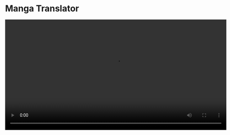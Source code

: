 # Manga Translator
<video src="assets/Comic Buddy PennApps 2025.mp4" controls width="720" poster="" />

This repository contains a minimal Chrome extension and a FastAPI backend that work together to translate manga pages. The extension discovers large images on the active tab, sends them to the backend for OCR + translation, and overlays English text bubbles back on the page. Made in 36 hours at PennApps 2025.

## Repository layout

```
.
├── extension/        # Manifest V3 Chrome extension source
│   ├── manifest.json
│   ├── content.js
│   └── sw.js
└── server/           # FastAPI backend that calls OCR + translation helpers
    ├── __init__.py
    ├── main.py
    ├── ocr.py
    ├── grouping.py
    └── translate.py
```

## Backend setup

1. Create a virtual environment and install dependencies:

   ```bash
   python -m venv .venv
   source .venv/bin/activate
   pip install -r requirements.txt
   ```

2. (Optional) Configure external services:

   * **Google Cloud Vision** – install `google-cloud-vision` and provide credentials via `GOOGLE_APPLICATION_CREDENTIALS`.
   * **Cerebras** – install `cerebras-cloud-sdk` and export `CEREBRAS_API_KEY`.
   * **Gemini** – set `TRANSLATOR_PROVIDER=gemini`, install `requests` (included), and export `GEMINI_API_KEY` (optional `GEMINI_MODEL`).
    * **SciPy** – install `scipy` to use the KDTree implementation for grouping.

### Choosing a translation backend

`TRANSLATOR_PROVIDER` controls which API batches are sent to. It defaults to `cerebras`, which requires `CEREBRAS_API_KEY`. Set `TRANSLATOR_PROVIDER=gemini` to call Google’s Generative Language API with `GEMINI_API_KEY` (and optionally override `GEMINI_MODEL`). If the selected provider is unavailable, the server logs a warning and falls back to echoing the Korean text so the extension still renders overlays.

3. Run the API locally:

   ```bash
   uvicorn server.main:app --reload
   ```

   The extension expects the API at `http://localhost:8000` by default.

## Extension setup

1. Open `chrome://extensions/` and toggle **Developer mode**.
2. Choose **Load unpacked**, then select the `extension/` directory.
3. Navigate to a manga page and click the extension action to begin translation (the content script auto-runs on large images).

## Notes

* When the optional dependencies or API keys are not available, the backend returns placeholder translations so that the UI flow can still be exercised during development.
* This is an MVP implementation intended for hackathon demos. It keeps the file structure intentionally small and avoids additional UI chrome beyond the core translation overlay.
